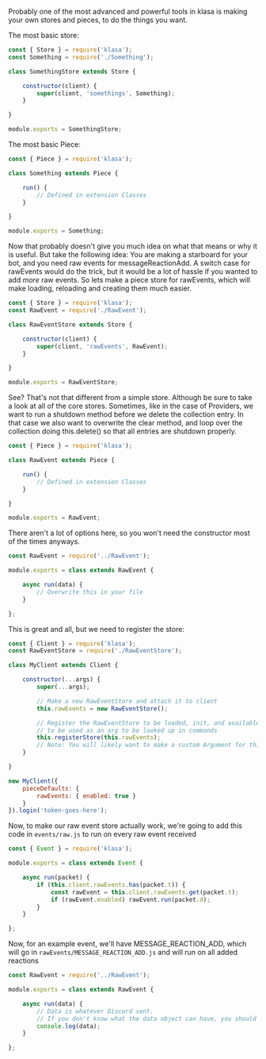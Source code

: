 Probably one of the most advanced and powerful tools in klasa is making your own stores and pieces, to do the things you want.

The most basic store:

```javascript
const { Store } = require('klasa');
const Something = require('./Something');

class SomethingStore extends Store {

	constructor(client) {
		super(client, 'somethings', Something);
	}

}

module.exports = SomethingStore;
```

The most basic Piece:

```javascript
const { Piece } = require('klasa');

class Something extends Piece {

	run() {
		// Defined in extension Classes
	}

}

module.exports = Something;
```

Now that probably doesn't give you much idea on what that means or why it is useful. But take the following idea: You are making a starboard for your bot, and you need raw events for messageReactionAdd. A switch case for rawEvents would do the trick, but it would be a lot of hassle if you wanted to add *more* raw events. So lets make a piece store for rawEvents, which will make loading, reloading and creating them much easier.

```javascript
const { Store } = require('klasa');
const RawEvent = require('./RawEvent');

class RawEventStore extends Store {

	constructor(client) {
		super(client, 'rawEvents', RawEvent);
	}

}

module.exports = RawEventStore;
```

See? That's not that different from a simple store. Although be sure to take a look at all of the core stores. Sometimes, like in the case of Providers, we want to run a shutdown method before we delete the collection entry. In that case we also want to overwrite the clear method, and loop over the collection doing this.delete() so that all entries are shutdown properly.

```javascript
const { Piece } = require('klasa');

class RawEvent extends Piece {

	run() {
		// Defined in extension Classes
	}

}

module.exports = RawEvent;
```

There aren't a lot of options here, so you won't need the constructor most of the times anyways.

```javascript
const RawEvent = require('../RawEvent');

module.exports = class extends RawEvent {

	async run(data) {
		// Overwrite this in your file
	}

};
```

This is great and all, but we need to register the store:

```javascript
const { Client } = require('klasa');
const RawEventStore = require('./RawEventStore');

class MyClient extends Client {

	constructor(...args) {
		super(...args);

		// Make a new RawEventStore and attach it to client
		this.rawEvents = new RawEventStore();

		// Register the RawEventStore to be loaded, init, and available
		// to be used as an arg to be looked up in commands
		this.registerStore(this.rawEvents);
		// Note: You will likely want to make a custom Argument for this new piece type
	}

}

new MyClient({
	pieceDefaults: {
		rawEvents: { enabled: true }
	}
}).login('token-goes-here');
```

Now, to make our raw event store actually work, we're going to add this code in `events/raw.js` to run on every raw event received

```javascript
const { Event } = require('klasa');

module.exports = class extends Event {

	async run(packet) {
		if (this.client.rawEvents.has(packet.t)) {
			const rawEvent = this.client.rawEvents.get(packet.t);
			if (rawEvent.enabled) rawEvent.run(packet.d);
		}
	}

};
```

Now, for an example event, we'll have MESSAGE_REACTION_ADD, which will go in `rawEvents/MESSAGE_REACTION_ADD.js` and will run on all added reactions

```javascript
const RawEvent = require('../RawEvent');

module.exports = class extends RawEvent {

	async run(data) {
		// Data is whatever Discord sent.
		// If you don't know what the data object can have, you should log it.
		console.log(data);
	}

};
```
